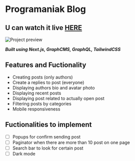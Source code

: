 # Programaniak Blog
## U can watch it live [HERE](https://graphcms-blog-phi.vercel.app/)

![Project preview](https://cdn.discordapp.com/attachments/917864818189418576/918242910229647430/unknown.png)

**_Built using Next.js, GraphCMS, GraphQL, TailwindCSS_**

## Features and Fuctionality

- Creating posts (only authors)
- Create a replies to post (everyone)
- Displaying authors bio and avatar photo
- Displaying recent posts
- Displaying post related to actually open post
- Filtering posts by categories
- Mobile responsiveness

## Fuctionalities to implement

- [ ] Popups for confirm sending post
- [ ] Paginator when there are more than 10 post on one page
- [ ] Search bar to look for certain post
- [ ] Dark mode
